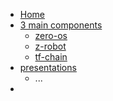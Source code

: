 * [Home](/)
* [3 main components]()
    * [zero-os]()
    * [z-robot]()  
    * [tf-chain]() 
* [presentations]()
    * ...
* 